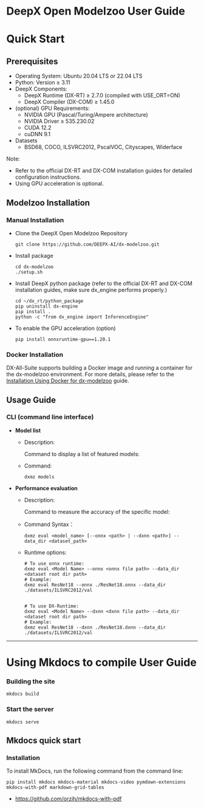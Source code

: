 # DeepX Open Modelzoo User Guide

# Quick Start

## Prerequisites

- Operating System: Ubuntu 20.04 LTS or 22.04 LTS
- Python: Version ≥ 3.11
- DeepX Components:
  - DeepX Runtime (DX-RT) ≥ 2.7.0 (compiled with USE_ORT=ON)
  - DeepX Compiler (DX-COM) ≥ 1.45.0
- (optional) GPU Requirements:
  - NVIDIA GPU (Pascal/Turing/Ampere architecture)
  - NVIDIA Driver ≥ 535.230.02
  - CUDA 12.2
  - cuDNN 9.1
- Datasets
  - BSD68, COCO, ILSVRC2012, PscalVOC, Cityscapes, Widerface

Note:

- Refer to the official DX-RT and DX-COM installation guides for detailed configuration instructions.
- Using GPU acceleration is optional.

## Modelzoo Installation

### Manual Installation

- Clone the DeepX Open Modelzoo Repository
  ```
  git clone https://github.com/DEEPX-AI/dx-modelzoo.git
  ```
- Install package

  ```
  cd dx-modelzoo
  ./setup.sh
  ```

- Install DeepX python package (refer to the official DX-RT and DX-COM installation guides, make sure dx_engine performs properly.)
  ```
  cd ~/dx_rt/python_package
  pip uninstall dx-engine
  pip install .
  python -c "from dx_engine import InferenceEngine"
  ```
- To enable the GPU acceleration (option)
  ```
  pip install onnxruntime-gpu==1.20.1
  ```

### Docker Installation

DX-All-Suite supports building a Docker image and running a container for the dx-modelzoo environment.
For more details, please refer to the [Installation Using Docker for dx-modelzoo](https://github.com/DEEPX-AI/dx-all-suite/blob/main/docs/source/installation.md#installation-using-docker) guide.

## Usage Guide

### CLI (command line interface)

- **Model list**

  - Description:

    Command to display a list of featured models:

  - Command:
    ```
    dxmz models
    ```

- **Performance evaluation**

  - Description:

    Command to measure the accuracy of the specific model:

  - Command Syntax：
    ```
    dxmz eval <model_name> [--onnx <path> | --dxnn <path>] --data_dir <dataset_path>
    ```
  - Runtime options:

    ```
    # To use onnx runtime:
    dxmz eval <Model Name> --onnx <onnx file path> --data_dir <dataset root dir path>
    # Example:
    dxmz eval ResNet18 --onnx ./ResNet18.onnx --data_dir ./datasets/ILSVRC2012/val


    # To use DX-Runtime:
    dxmz eval <Model Name> --dxnn <dxnn file path> --data_dir <dataset root dir path>
    # Example:
    dxmz eval ResNet18 --dxnn ./ResNet18.dxnn --data_dir ./datasets/ILSVRC2012/val
    ```
<!-- 
- **Integrated benchmarking tool**

  - Description:

    An out-of-box benchmarking tool is provided to automatically download DXNN and ONNX models from sdk.deepx.ai, and conduct evaluations of each featured model. It takes approximately 5~ hours to complete. After that, you can find the performance comperison report in `./benchmark_report.json`.

  - Command Syntax：
    ```
    dxmz benchmark --all
    ```
  - Runtime options: (No comperison report to export, when evaluate indivial runtime)

    ```
    # To use onnx runtime:
    dxmz benchmark --onnxrt

    # To use DX-Runtime:
    dxmz benchmark --dxrt
    ```

Refer to user guide for more details! -->

---

# Using Mkdocs to compile User Guide

### Building the site

```
mkdocs build
```

### Start the server

```
mkdocs serve
```

## Mkdocs quick start

### Installation

To install MkDocs, run the following command from the command line:

```
pip install mkdocs mkdocs-material mkdocs-video pymdown-extensions mkdocs-with-pdf markdown-grid-tables
```

- https://github.com/orzih/mkdocs-with-pdf
